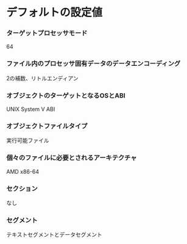 # デフォルトの設定値
### ターゲットプロセッサモード
64
### ファイル内のプロセッサ固有データのデータエンコーディング
2の補数、リトルエンディアン
### オブジェクトのターゲットとなるOSとABI
UNIX System V ABI
### オブジェクトファイルタイプ
実行可能ファイル
### 個々のファイルに必要とされるアーキテクチャ
AMD x86-64
### セクション
なし
### セグメント
テキストセグメントとデータセグメント
